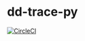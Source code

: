 # dd-trace-py

[![CircleCI](https://circleci.com/gh/DataDog/dd-trace-py.svg?style=svg&circle-token=f9bf80ce9281bc638c6f7465512d65c96ddc075a)](https://circleci.com/gh/DataDog/dd-trace-py)
